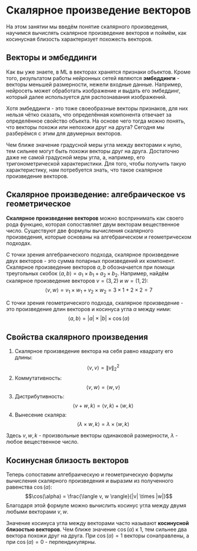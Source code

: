 # Скалярное произведение векторов
На этом занятии мы введём понятие скалярного произведения, научимся вычислять скалярное произведение векторов и поймём, как косинусная близость характеризует похожесть векторов.

## Векторы и эмбеддинги 
Как вы уже знаете, в ML в векторах хранятся признаки объектов. Кроме того, результатом работы нейронных сетей являются **эмбеддинги** - векторы меньшей размерности, нежели входные данные. Например, нейросеть может обработать изображение и выдать его эмбеддинг, который далее используется для распознавания изображений.

Хотя эмбеддинги - это тоже своеобразные векторы признаков, для них нельзя чётко сказать, что определённая компонента отвечает за определённое свойство объекта. На основе чего тогда можно понять, что векторы похожи или непохожи друг на друга? Сегодня мы разберёмся с этим для двумерных векторов.

Чем ближе значение градусной меры угла между векторами к нулю, тем сильнее могут быть похожи векторы друг на друга. Достаточно даже не самой градусной меры угла, а, например, его тригонометрической характеристики. Для того, чтобы получить такую характеристику, нам потребуется знать, что такое скалярное произведение векторов.

## Скалярное произведение: алгебраическое vs геометрическое
**Скалярное произведение векторов** можно воспринимать как своего рода функцию, которая сопоставляет двум векторам вещественное число. Существуют две формулы вычисления скалярного произведения, которые основаны на алгебраическом и геометрическом подходах. 

С точки зрения алгебраического подхода, скалярное произведение двух векторов - это сумма попарных произведений их компонент. Скалярное произведение векторов $`a, b`$ обозначается при помощи треугольных скобок $`\langle a, b \rangle = a_1 \times b_1 + a_2 \times b_2`$. Например, найдём скалярное произведение векторов $`v = (3, 2)`$ и $`w = (1, 2)`$:
$$\langle v, w \rangle = v_1 \times w_1 + v_2 \times w_2 = 3 \times 1 + 2 \times 2 = 7$$

С точки зрения геометрического подхода, скалярное произведение - это произведение длин векторов и косинуса угла $`\alpha`$ между ними:
$$\langle a, b \rangle = |a| \times |b| \times \cos(\alpha)$$

## Свойства скалярного произведения
1. Скалярное произведение вектора на себя равно квадрату его длины:
$$\langle v, v \rangle = \|v\|^2_2$$ 
2. Коммутативность:
$$\langle v, w \rangle = \langle w, v \rangle$$ 
3. Дистрибутивность:
$$\langle v + w, k \rangle = \langle v, k \rangle + \langle w, k \rangle$$ 
4. Вынесение скаляра:
$$\langle \lambda \times w, k \rangle = \lambda \times \langle w, k \rangle$$ 

Здесь $`v, w, k`$ - произвольные векторы одинаковой размерности, $`\lambda`$ - любое вещественное число.

## Косинусная близость векторов
Теперь сопоставим алгебраическую и геометрическую формулы вычисления скалярного произведения и выразим из полученного равенства $`\cos(\alpha)`$:
$$\cos(\alpha) = \frac{\langle v, w \rangle}{|v| \times |w|}$$
Благодаря этой формуле можно вычислить косинус угла между двумя любыми векторами $`v, w`$.

Значение косинуса угла между векторами часто называют **косинусной близостью векторов**. Чем ближе значение $`\cos(\alpha)`$ к $`1`$, тем сильнее два вектора похожи друг на друга. При $`\cos(\alpha) = 1`$ векторы сонаправлены, а при $`\cos(\alpha) = 0`$ - перпендикулярны.
